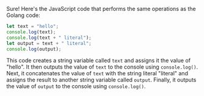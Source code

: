 Sure! Here's the JavaScript code that performs the same operations as the Golang code:
```javascript
let text = "hello";
console.log(text);
console.log(text + " literal");
let output = text + " literal";
console.log(output);
```
This code creates a string variable called `text` and assigns it the value of "hello". It then outputs the value of `text` to the console using `console.log()`. 
Next, it concatenates the value of `text` with the string literal "literal" and assigns the result to another string variable called `output`. Finally, it outputs the value of `output` to the console using `console.log()`.

